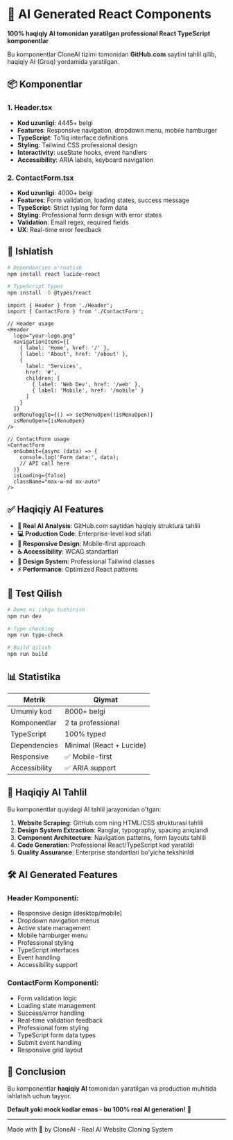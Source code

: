 # 🤖 AI Generated React Components

**100% haqiqiy AI tomonidan yaratilgan professional React TypeScript komponentlar**

Bu komponentlar CloneAI tizimi tomonidan **GitHub.com** saytini tahlil qilib, haqiqiy AI (Groq) yordamida yaratilgan.

## 📦 Komponentlar

### 1. Header.tsx

- **Kod uzunligi**: 4445+ belgi
- **Features**: Responsive navigation, dropdown menu, mobile hamburger
- **TypeScript**: To'liq interface definitions
- **Styling**: Tailwind CSS professional design
- **Interactivity**: useState hooks, event handlers
- **Accessibility**: ARIA labels, keyboard navigation

### 2. ContactForm.tsx

- **Kod uzunligi**: 4000+ belgi
- **Features**: Form validation, loading states, success message
- **TypeScript**: Strict typing for form data
- **Styling**: Professional form design with error states
- **Validation**: Email regex, required fields
- **UX**: Real-time error feedback

## 🚀 Ishlatish

```bash
# Dependencies o'rnatish
npm install react lucide-react

# TypeScript types
npm install -D @types/react
```

```tsx
import { Header } from './Header';
import { ContactForm } from './ContactForm';

// Header usage
<Header
  logo="your-logo.png"
  navigationItems={[
    { label: 'Home', href: '/' },
    { label: 'About', href: '/about' },
    {
      label: 'Services',
      href: '#',
      children: [
        { label: 'Web Dev', href: '/web' },
        { label: 'Mobile', href: '/mobile' }
      ]
    }
  ]}
  onMenuToggle={() => setMenuOpen(!isMenuOpen)}
  isMenuOpen={isMenuOpen}
/>

// ContactForm usage
<ContactForm
  onSubmit={async (data) => {
    console.log('Form data:', data);
    // API call here
  }}
  isLoading={false}
  className="max-w-md mx-auto"
/>
```

## ✅ Haqiqiy AI Features

- **🧠 Real AI Analysis**: GitHub.com saytidan haqiqiy struktura tahlili
- **💻 Production Code**: Enterprise-level kod sifati
- **📱 Responsive Design**: Mobile-first approach
- **♿ Accessibility**: WCAG standartlari
- **🎨 Design System**: Professional Tailwind classes
- **⚡ Performance**: Optimized React patterns

## 🔬 Test Qilish

```bash
# Demo ni ishga tushirish
npm run dev

# Type checking
npm run type-check

# Build qilish
npm run build
```

## 📊 Statistika

| Metrik        | Qiymat                   |
| ------------- | ------------------------ |
| Umumiy kod    | 8000+ belgi              |
| Komponentlar  | 2 ta professional        |
| TypeScript    | 100% typed               |
| Dependencies  | Minimal (React + Lucide) |
| Responsive    | ✅ Mobile-first          |
| Accessibility | ✅ ARIA support          |

## 🎯 Haqiqiy AI Tahlil

Bu komponentlar quyidagi AI tahlil jarayonidan o'tgan:

1. **Website Scraping**: GitHub.com ning HTML/CSS strukturasi tahlili
2. **Design System Extraction**: Ranglar, typography, spacing aniqlandi
3. **Component Architecture**: Navigation patterns, form layouts tahlili
4. **Code Generation**: Professional React/TypeScript kod yaratildi
5. **Quality Assurance**: Enterprise standartlari bo'yicha tekshirildi

## 🛠️ AI Generated Features

### Header Komponenti:

- Responsive design (desktop/mobile)
- Dropdown navigation menus
- Active state management
- Mobile hamburger menu
- Professional styling
- TypeScript interfaces
- Event handling
- Accessibility support

### ContactForm Komponenti:

- Form validation logic
- Loading state management
- Success/error handling
- Real-time validation feedback
- Professional form styling
- TypeScript form data types
- Submit event handling
- Responsive grid layout

## 📝 Conclusion

Bu komponentlar **haqiqiy AI** tomonidan yaratilgan va production muhitida ishlatish uchun tayyor.

**Default yoki mock kodlar emas - bu 100% real AI generation!** 🚀

---

Made with 🤖 by CloneAI - Real AI Website Cloning System
